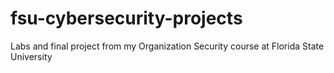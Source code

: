 # fsu-cybersecurity-projects
Labs and final project from my Organization Security course at Florida State University
